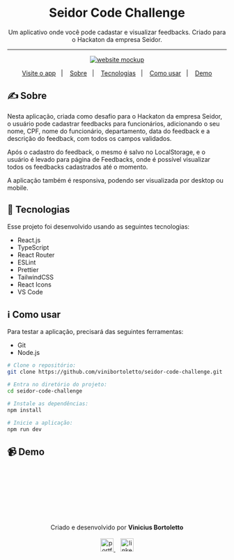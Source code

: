 <div align="center">
  <h1>Seidor Code Challenge</h1>
  Um aplicativo onde você pode cadastar e visualizar feedbacks. Criado para o Hackaton da empresa Seidor.
</div>

<hr />

<p align="center">
  <a href="https://vb-seidor-code-challenge.vercel.app/">
      <img alt="website mockup" src="https://i.imgur.com/iX7HWps.png" />    
  </a>
</p>

<p align="center">
  <a href="https://vb-seidor-code-challenge.vercel.app/" target='_blank'>Visite o app</a>&nbsp;&nbsp;&nbsp;|&nbsp;&nbsp;&nbsp;
  <a href="#writing_hand-sobre">Sobre</a>&nbsp;&nbsp;&nbsp;|&nbsp;&nbsp;&nbsp;
  <a href="#rocket-tecnologias">Tecnologias</a>&nbsp;&nbsp;&nbsp;|&nbsp;&nbsp;&nbsp;
  <a href="#information_source-como-usar">Como usar</a>&nbsp;&nbsp;&nbsp;|&nbsp;&nbsp;&nbsp;
  <a href="#video_camera-demo">Demo</a>
</p>

## :writing_hand: Sobre
Nesta aplicação, criada como desafio para o Hackaton da empresa Seidor, o usuário pode cadastrar feedbacks para funcionários, adicionando o seu nome, CPF, nome do funcionário, departamento, data do feedback e a descrição do feedback, com todos os campos validados. 

Após o cadastro do feedback, o mesmo é salvo no LocalStorage, e o usuário é levado para página de Feedbacks, onde é possível visualizar todos os feedbacks cadastrados até o momento.

A aplicação também é responsiva, podendo ser visualizada por desktop ou mobile.

## :rocket: Tecnologias

Esse projeto foi desenvolvido usando as seguintes tecnologias:

-  React.js
-  TypeScript
-  React Router
-  ESLint
-  Prettier
-  TailwindCSS
-  React Icons
-  VS Code

## :information_source: Como usar

Para testar a aplicação, precisará das seguintes ferramentas:
- Git
- Node.js

```bash
# Clone o repositório:
git clone https://github.com/vinibortoletto/seidor-code-challenge.git

# Entra no diretório do projeto:
cd seidor-code-challenge

# Instale as dependências:
npm install

# Inicie a aplicação:
npm run dev
```

## :video_camera: Demo
<div align='center'>
<img  src='https://media0.giphy.com/media/v1.Y2lkPTc5MGI3NjExODdlaWE5dXh1NGtyZW9pYXZwMjI0bWk2YnJhZXkxbGZnazdkNzF1NCZlcD12MV9pbnRlcm5hbF9naWZfYnlfaWQmY3Q9Zw/6W3uZWHCb4cjwahZHr/giphy.gif' alt='' />
<img src='https://media2.giphy.com/media/v1.Y2lkPTc5MGI3NjExeTE2eGtrbndsZTVtaDZheWdmY2V6ZHM5bzlhMGtiamR2cXhjaHF2NSZlcD12MV9pbnRlcm5hbF9naWZfYnlfaWQmY3Q9Zw/aVUimzeQLeJgEXMqCa/giphy.gif' alt='' />
</div>

<br/><br/>

<br/><br/>

<p align="center">
  Criado e desenvolvido por <b>Vinicius Bortoletto</b>
  <br/><br/>
  
  <a href="https://vinibortoletto.vercel.app/">
    <img alt="portfolio" height="30px" src="https://i.imgur.com/7lbNPnj.png" />
  </a>
  &nbsp;&nbsp;
  <a href="https://www.linkedin.com/in/vinicius-bortoletto/">
    <img alt="linkedIn" height="30px" src="https://i.imgur.com/TQRXxhT.png" />
  </a>
</p>

